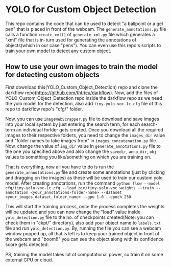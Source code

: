# YOLO for Custom Object Detection

This repo contains the code that can be used to detect "a ballpoint or a gel pen" that is placed in front of the webcam.
The `generate_annotations.py` file calls a function `create_xml()` of `generate_xml.py` file which generates a "xml" file that is in-turn used for generating the annotations of objects(which in our case "pens"). You can even use this repo's scripts to train your own model to detect any custom object.

## How to use your own images to train the model for detecting custom objects

First download this(YOLO_Custom_Object_Detection) repo and clone the darkflow repo(https://github.com/thtrieu/darkflow). Now, add the files of YOLO_Custom_Object_Detection repo inside the darkflow repo as we need the yolo model for the detection, also add `tiny-yolo-voc-1c.cfg` file of this repo to darkflow repo's "cfg/" folder.

Now, you can use `imageWebScrapper.py` file to download and save images into your local system by just entering the search term, for each search-term an individual forlder gets created. Once you download all the required images to their respective folders, you need to change the `images_dir` value and "folder names to take images from" in `images_concatenation.py` file. Now, change the value of `img_dir` value in `generate_annotations.py` file to the one you specified above and also change the `savedir`, `anno_dir`, `obj` values to something you like/something on which you are training on.

That is everything, now all you have to do is run the `generate_annnotations.py` file and create some annotations (just by clicking and dragging on the images) as these will be used to train our custom yolo model. After creating annotations, run the command `python flow --model cfg/tiny-yolo-voc-1c.cfg --load bin/tiny-yolo-voc.weights --train --annotation <your_annotations-folder-name> --dataset <your_images_dataset_folder_name> --gpu 1.0 --epoch 250`

This will start the training process, once the process completes the weights will be updated and you can now change the "load" value inside `yolo_detection.py` file to the no. of checkpoints created(Note: you can check them in "ckpt/" directory), also add your object name to `labels.txt` file and run `yolo_detection.py`. By, running the file you can see a webcam window popped up, all that is left is to keep your trained object in front of the webcam and "boom!!" you can see the object along with its confidence score gets detected.

PS, training the model takes lot of computational power, so train it on some external GPU or cloud.
